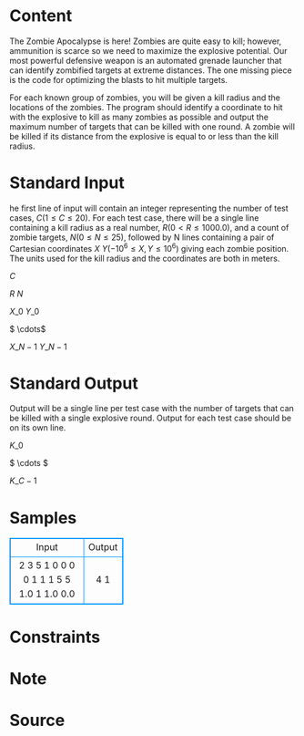 
# Content

The Zombie Apocalypse is here! Zombies are quite easy to kill; however, ammunition is scarce so we need to maximize the explosive potential. Our most powerful defensive weapon is an automated grenade launcher that can identify zombified targets at extreme distances. The one missing piece is the code for optimizing the blasts to hit multiple targets.

For each known group of zombies, you will be given a kill radius and the locations of the zombies. The program should identify a coordinate to hit with the explosive to kill as many zombies as possible and output the maximum number of targets that can be killed with one round. A zombie will be killed if its distance from the explosive is equal to or less than the kill radius.

# Standard Input

he first line of input will contain an integer representing the number of test cases, $C (1 \leq C \leq 20)$. For each test case, there will be a single line containing a kill radius as a real number, $R (0 < R \leq 1000.0)$, and a count of zombie targets, $N (0 \leq N \leq 25)$, followed by N lines containing a pair of Cartesian coordinates $X$ $Y (-10^6 \leq X, Y \leq 10^6)$ giving each zombie position. The units used for the kill radius and the coordinates are both in meters.

$C$

$R$ $N$

$X\_0$ $Y\_0$

$ \cdots$

$X\_{N-1}$ $Y\_{N-1}$

# Standard Output

Output will be a single line per test case with the number of targets that can be killed with a single explosive round. Output for each test case should be on its own line.

$K\_0$

$ \cdots $

$K\_{C-1}$

# Samples

<style>
        table,table tr th, table tr td { border:1px solid #0094ff; }
        table { width: 200px; min-height: 25px; line-height: 25px; text-align: center; border-collapse: collapse;}   
    </style>
<table>
	<tr>
		<td>Input</td>
		<td>Output</td>
	</tr>
<tr><td>2
3 5
1 0
0 0
0 1
1 1
5 5
1.0 1
1.0 0.0</td><td>4
1</td></tr></table>


# Constraints



# Note



# Source



